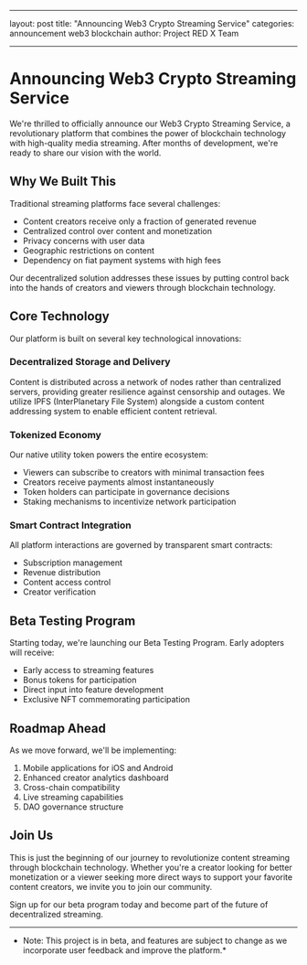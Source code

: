 - --
layout: post
title: "Announcing Web3 Crypto Streaming Service"
categories: announcement web3 blockchain
author: Project RED X Team
- --
# Announcing Web3 Crypto Streaming Service

We're thrilled to officially announce our Web3 Crypto Streaming Service, a revolutionary platform that combines the power of blockchain technology with high-quality media streaming. After months of development, we're ready to share our vision with the world.

## Why We Built This

Traditional streaming platforms face several challenges:
- Content creators receive only a fraction of generated revenue
- Centralized control over content and monetization
- Privacy concerns with user data
- Geographic restrictions on content
- Dependency on fiat payment systems with high fees

Our decentralized solution addresses these issues by putting control back into the hands of creators and viewers through blockchain technology.

## Core Technology

Our platform is built on several key technological innovations:

### Decentralized Storage and Delivery

Content is distributed across a network of nodes rather than centralized servers, providing greater resilience against censorship and outages. We utilize IPFS (InterPlanetary File System) alongside a custom content addressing system to enable efficient content retrieval.

### Tokenized Economy

Our native utility token powers the entire ecosystem:
- Viewers can subscribe to creators with minimal transaction fees
- Creators receive payments almost instantaneously
- Token holders can participate in governance decisions
- Staking mechanisms to incentivize network participation

### Smart Contract Integration

All platform interactions are governed by transparent smart contracts:
- Subscription management
- Revenue distribution
- Content access control
- Creator verification

## Beta Testing Program

Starting today, we're launching our Beta Testing Program. Early adopters will receive:
- Early access to streaming features
- Bonus tokens for participation
- Direct input into feature development
- Exclusive NFT commemorating participation

## Roadmap Ahead

As we move forward, we'll be implementing:

1. Mobile applications for iOS and Android
2. Enhanced creator analytics dashboard
3. Cross-chain compatibility
4. Live streaming capabilities
5. DAO governance structure

## Join Us

This is just the beginning of our journey to revolutionize content streaming through blockchain technology. Whether you're a creator looking for better monetization or a viewer seeking more direct ways to support your favorite content creators, we invite you to join our community.

Sign up for our beta program today and become part of the future of decentralized streaming.

- --

* Note: This project is in beta, and features are subject to change as we incorporate user feedback and improve the platform.*

